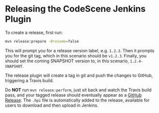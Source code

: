 # Releasing the CodeScene Jenkins Plugin

To create a release, first run:

``` bash
mvn release:prepare -Dresume=false
```

This will prompt you for a release version label, e.g. `1.2.3`. Then it prompts
you for the git tag, which in this scenario should be `v1.2.3`. Finally, you
should set the coming SNAPSHOT version to, in this scenario, `1.2.4-SNAPSHOT`.

The release plugin will create a tag in git and push the changes to GitHub,
triggering a Travis build.

Do **NOT** run `mvn release:perform`, just sit back and watch the Travis build
pass, and your tagged release should eventually appear as a [GitHub
Release](https://github.com/empear-analytics/codescene-jenkins-plugin/releases).
The `.hpi` file is automatically added to the release, available for users to
download and then upload in Jenkins.
